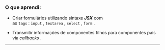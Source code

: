 ### O que aprendi:

- Criar formulários utilizando sintaxe ***JSX*** com as `tags` : `input` , `textarea` , `select` , `form` .

- Transmitir informações de componentes filhos para componentes pais via *callbacks* .

---


